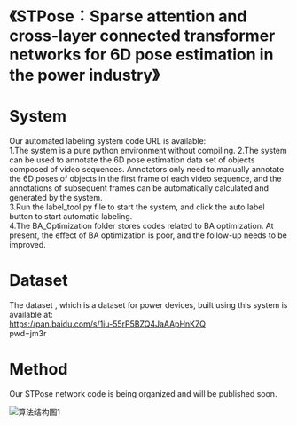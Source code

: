 # 《STPose：Sparse attention and cross-layer connected transformer networks for 6D pose estimation in the power industry》

# System
Our automated labeling system code URL is available:  
1.The system is a pure python environment without compiling.
2.The system can be used to annotate the 6D pose estimation data set of objects composed of video sequences. Annotators only need to manually annotate the 6D poses of objects in the first frame of each video sequence, and the annotations of subsequent frames can be automatically calculated and generated by the system.  
3.Run the label_tool.py file to start the system, and click the auto label button to start automatic labeling.  
4.The BA_Optimization folder stores codes related to BA optimization. At present, the effect of BA optimization is poor, and the follow-up needs to be improved.  

 

# Dataset 

The dataset , which is a dataset for power devices, built using this system is available at:  
https://pan.baidu.com/s/1iu-55rP5BZQ4JaAApHnKZQ    
pwd=jm3r    

# Method 
Our STPose network code is being organized and will be published soon. 

![算法结构图1](https://github.com/Agatha7k/AA6D/assets/104622737/dce0251f-85e1-4259-95d5-4e45f4bf4b31)

